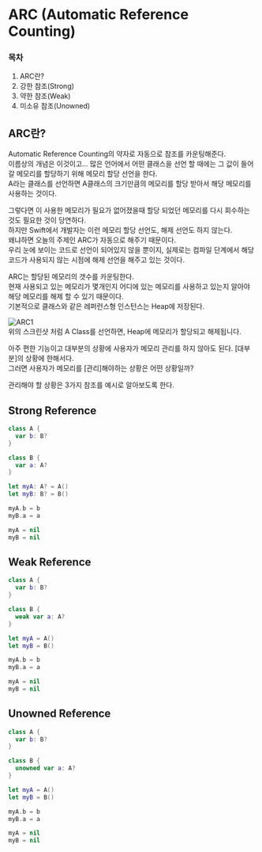 # ARC (Automatic Reference Counting)
### 목차
1. ARC란?
2. 강한 참조(Strong)
3. 약한 참조(Weak)
4. 미소유 참조(Unowned)

## ARC란?
Automatic Reference Counting의 약자로 자동으로 참조를 카운팅해준다.  
이름상의 개념은 이것이고... 많은 언어에서 어떤 클래스을 선언 할 때에는 그 값이 들어갈 메모리를 할당하기 위해 메모리 할당 선언을 한다.  
A라는 클래스를 선언하면 A클래스의 크기만큼의 메모리를 할당 받아서 해당 메모리를 사용하는 것이다.

그렇다면 이 사용한 메모리가 필요가 없어졌을때 할당 되었던 메모리를 다시 회수하는 것도 필요한 것이 당연하다.  
하지만 Swift에서 개발자는 이런 메모리 할당 선언도, 해제 선언도 하지 않는다.  
왜냐하면 오늘의 주제인 ARC가 자동으로 해주기 때문이다.  
우리 눈에 보이는 코드로 선언이 되어있지 않을 뿐이지, 실제로는 컴파일 단계에서 해당 코드가 사용되지 않는 시점에 해제 선언을 해주고 있는 것이다.  

ARC는 할당된 메모리의 갯수를 카운팅한다.  
현재 사용되고 있는 메모리가 몇개인지 어디에 있는 메모리를 사용하고 있는지 알아야 해당 메모리를 해제 할 수 있기 때문이다.  
기본적으로 클래스와 같은 레퍼런스형 인스턴스는 Heap에 저장된다.  

![ARC1](https://user-images.githubusercontent.com/55477102/128631958-918f1afa-9678-4435-8071-65d66f04050b.png)  
위의 스크린샷 처럼 A Class를 선언하면, Heap에 메모리가 할당되고 해제됩니다.  

아주 편한 기능이고 대부분의 상황에 사용자가 메모리 관리를 하지 않아도 된다.
[대부분]의 상황에 한해서다.  
그러면 사용자가 메모리를 [관리]해야하는 상황은 어떤 상황일까?

관리해야 할 상황은 3가지 참조를 예시로 알아보도록 한다.

## Strong Reference
```Swift
class A {
  var b: B?
}

class B {
  var a: A?
}

let myA: A? = A()
let myB: B? = B()

myA.b = b
myB.a = a

myA = nil
myB = nil
```


## Weak Reference
```Swift
class A {
  var b: B?
}

class B {
  weak var a: A?
}

let myA = A()
let myB = B()

myA.b = b
myB.a = a

myA = nil
myB = nil
```


## Unowned Reference
```Swift
class A {
  var b: B?
}

class B {
  unowned var a: A?
}

let myA = A()
let myB = B()

myA.b = b
myB.a = a

myA = nil
myB = nil
```


